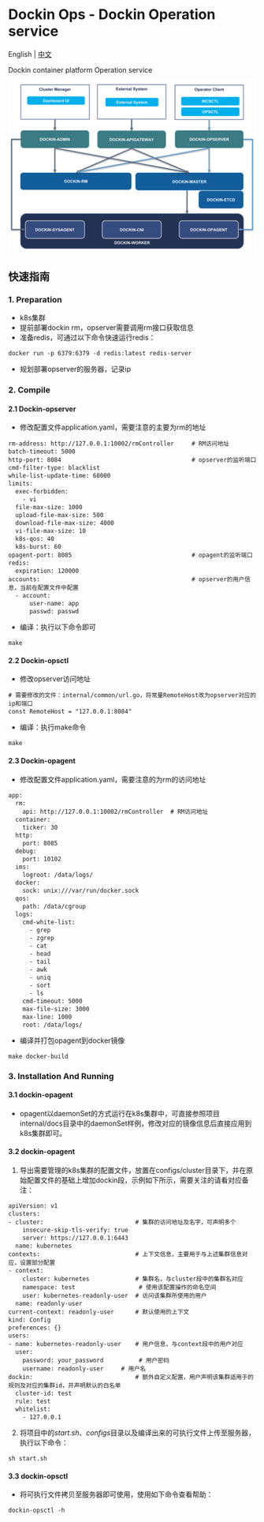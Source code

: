# Dockin Ops - Dockin Operation service

English | [中文](README.zh-CN.md)

Dockin container platform Operation service 


![Architecture](docs/images/dockin.png)

## 快速指南

### 1. Preparation
- k8s集群
- 提前部署dockin rm，opserver需要调用rm接口获取信息
- 准备redis，可通过以下命令快速运行redis：
```
docker run -p 6379:6379 -d redis:latest redis-server
```
- 规划部署opserver的服务器，记录ip

### 2. Compile

#### 2.1 Dockin-opserver
- 修改配置文件application.yaml，需要注意的主要为rm的地址
```
rm-address: http://127.0.0.1:10002/rmController     # RM访问地址
batch-timeout: 5000
http-port: 8084                                     # opserver的监听端口
cmd-filter-type: blacklist
while-list-update-time: 60000
limits:
  exec-forbidden:
    - vi
  file-max-size: 1000
  upload-file-max-size: 500
  download-file-max-size: 4000
  vi-file-max-size: 10
  k8s-qos: 40
  k8s-burst: 60
opagent-port: 8085                                  # opagent的监听端口
redis:
  expiration: 120000
accounts:                                           # opserver的用户信息，当前在配置文件中配置
  - account:
      user-name: app
      passwd: passwd
```
- 编译：执行以下命令即可
```
make 
```

#### 2.2 Dockin-opsctl
- 修改opserver访问地址
```
# 需要修改的文件：internal/common/url.go，将常量RemoteHost改为opserver对应的ip和端口
const RemoteHost = "127.0.0.1:8084"
```
- 编译：执行make命令
```
make
```


#### 2.3 Dockin-opagent
- 修改配置文件application.yaml，需要注意的为rm的访问地址
```
app:
  rm:
    api: http://127.0.0.1:10002/rmController  # RM访问地址
  container:
    ticker: 30
  http:
    port: 8085
  debug:
    port: 10102
  ims:
    logroot: /data/logs/
  docker:
    sock: unix:///var/run/docker.sock
  qos:
    path: /data/cgroup
  logs:
    cmd-white-list:
      - grep
      - zgrep
      - cat
      - head
      - tail
      - awk
      - uniq
      - sort
      - ls
    cmd-timeout: 5000
    max-file-size: 3000
    max-line: 1000
    root: /data/logs/

```
- 编译并打包opagent到docker镜像
```
make docker-build
```


### 3. Installation And Running

#### 3.1 dockin-opagent
- opagent以daemonSet的方式运行在k8s集群中，可直接参照项目internal/docs目录中的daemonSet样例，修改对应的镜像信息后直接应用到k8s集群即可。

#### 3.2 dockin-opagent
1. 导出需要管理的k8s集群的配置文件，放置在configs/cluster目录下，并在原始配置文件的基础上增加dockin段，示例如下所示，需要关注的请看对应备注：
```
apiVersion: v1
clusters:
- cluster:                          # 集群的访问地址及名字，可声明多个
    insecure-skip-tls-verify: true
    server: https://127.0.0.1:6443
  name: kubernetes
contexts:                           # 上下文信息，主要用于与上述集群信息对应，设置部分配置
- context:                          
    cluster: kubernetes             # 集群名，与cluster段中的集群名对应
    namespace: test                  # 使用该配置操作的命名空间
    user: kubernetes-readonly-user  # 访问该集群所使用的用户
  name: readonly-user
current-context: readonly-user      # 默认使用的上下文
kind: Config
preferences: {}
users:
- name: kubernetes-readonly-user    # 用户信息，与context段中的用户对应
  user:
    password: your_password          # 用户密码
    username: readonly-user     # 用户名
dockin:                             # 额外自定义配置，用户声明该集群适用于的规则及对应的集群id，并声明默认的白名单
  cluster-id: test
  rule: test                         
  whitelist:
    - 127.0.0.1
```
2. 将项目中的*start.sh*、*configs*目录以及编译出来的可执行文件上传至服务器，执行以下命令：
```
sh start.sh
```


#### 3.3 dockin-opsctl
- 将可执行文件拷贝至服务器即可使用，使用如下命令查看帮助：
```
dockin-opsctl -h
```


